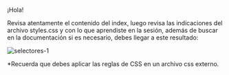 ¡Hola!

Revisa atentamente el contenido del index, luego revisa las indicaciones del archivo styles.css y con lo que aprendiste en la sesión, además de buscar en la documentación si es necesario, debes llegar a este resultado: 


![selectores-1](https://github.com/taniagd/Ejercicios-Intro-CSS-CH38/blob/main/assets/img/selectores-1.png)

*Recuerda que debes aplicar las reglas de CSS en un archivo css externo. 
